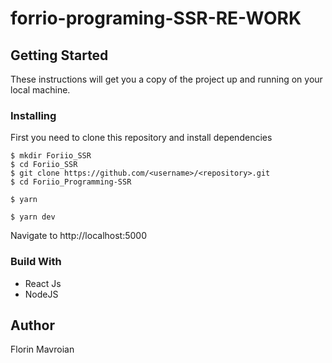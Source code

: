 
# forrio-programing-SSR-RE-WORK



## Getting Started

These instructions will get you a copy of the project up and running on your local machine.

### Installing

First you need to clone this repository and install dependencies 

```
$ mkdir Foriio_SSR 
$ cd Foriio_SSR
$ git clone https://github.com/<username>/<repository>.git
$ cd Foriio_Programming-SSR
```

```
$ yarn
```

```
$ yarn dev 
```

Navigate to http://localhost:5000



### Build With

* React Js
* NodeJS

## Author
Florin Mavroian
